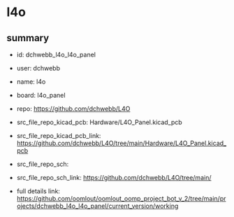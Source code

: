 # l4o
 
## summary 
* id: dchwebb_l4o_l4o_panel
* user: dchwebb
* name: l4o
* board: l4o_panel
* repo: https://github.com/dchwebb/L4O
* src_file_repo_kicad_pcb: Hardware/L4O_Panel.kicad_pcb
* src_file_repo_kicad_pcb_link: https://github.com/dchwebb/L4O/tree/main/Hardware/L4O_Panel.kicad_pcb


* src_file_repo_sch: 
* src_file_repo_sch_link: https://github.com/dchwebb/L4O/tree/main/
* full details link: https://github.com/oomlout/oomlout_oomp_project_bot_v_2/tree/main/projects/dchwebb_l4o_l4o_panel/current_version/working  






